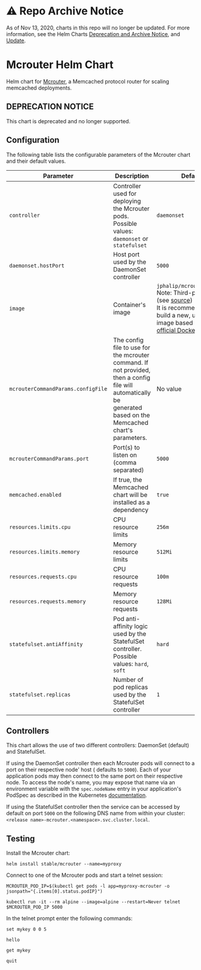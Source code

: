 # ⚠️ Repo Archive Notice

As of Nov 13, 2020, charts in this repo will no longer be updated.
For more information, see the Helm
Charts [Deprecation and Archive Notice](https://github.com/helm/charts#%EF%B8%8F-deprecation-and-archive-notice),
and [Update](https://helm.sh/blog/charts-repo-deprecation/).

# Mcrouter Helm Chart

Helm chart for [Mcrouter](https://github.com/facebook/mcrouter), a Memcached protocol router for scaling memcached
deployments.

## DEPRECATION NOTICE

This chart is deprecated and no longer supported.

## Configuration

The following table lists the configurable parameters of the Mcrouter chart and their default values.

| Parameter                          | Description                                                                                                                                                     | Default                                                                                                                                                                                                                                                                                       |
|------------------------------------|-----------------------------------------------------------------------------------------------------------------------------------------------------------------|-----------------------------------------------------------------------------------------------------------------------------------------------------------------------------------------------------------------------------------------------------------------------------------------------|
| `controller`                       | Controller used for deploying the Mcrouter pods. Possible values: `daemonset` or `statefulset`                                                                  | `daemonset`                                                                                                                                                                                                                                                                                   |
| `daemonset.hostPort`               | Host port used by the DaemonSet controller                                                                                                                      | `5000`                                                                                                                                                                                                                                                                                        |
| `image`                            | Container's image                                                                                                                                               | `jphalip/mcrouter:0.36.0`<br>Note: Third-party image (see [source](https://github.com/jphalip/mcrouter-docker))<br>It is recommended to build a new, up-to-date image based on the [official Dockerfile](https://github.com/facebook/mcrouter/blob/master/mcrouter/scripts/docker/Dockerfile) |
| `mcrouterCommandParams.configFile` | The config file to use for the mcrouter command. If not provided, then a config file will automatically be generated based on the Memcached chart's parameters. | No value                                                                                                                                                                                                                                                                                      |
| `mcrouterCommandParams.port`       | Port(s) to listen on (comma separated)                                                                                                                          | `5000`                                                                                                                                                                                                                                                                                        |
| `memcached.enabled`                | If true, the Memcached chart will be installed as a dependency                                                                                                  | `true`                                                                                                                                                                                                                                                                                        |
| `resources.limits.cpu`             | CPU resource limits                                                                                                                                             | `256m`                                                                                                                                                                                                                                                                                        |
| `resources.limits.memory`          | Memory resource limits                                                                                                                                          | `512Mi`                                                                                                                                                                                                                                                                                       |
| `resources.requests.cpu`           | CPU resource requests                                                                                                                                           | `100m`                                                                                                                                                                                                                                                                                        |
| `resources.requests.memory`        | Memory resource requests                                                                                                                                        | `128Mi`                                                                                                                                                                                                                                                                                       |
| `statefulset.antiAffinity`         | Pod anti-affinity logic used by the StatefulSet controller. Possible values: `hard`, `soft`                                                                     | `hard`                                                                                                                                                                                                                                                                                        |
| `statefulset.replicas`             | Number of pod replicas used by the StatefulSet controller                                                                                                       | `1`                                                                                                                                                                                                                                                                                           |

## Controllers

This chart allows the use of two different controllers: DaemonSet (default) and StatefulSet.

If using the DaemonSet controller then each Mcrouter pods will connect to a port on their respective node' host (
defaults to `5000`). Each of your application pods may then connect to the same port on their respective node. To access
the node's name, you may expose that name via an environment variable with the `spec.nodeName` entry in your
application's PodSpec as described in the
Kubernetes [documentation](https://kubernetes.io/docs/tasks/inject-data-application/environment-variable-expose-pod-information/).

If using the StatefulSet controller then the service can be accessed by default on port `5000` on the following DNS name
from within your cluster: `<release name>-mcrouter.<namespace>.svc.cluster.local`.

## Testing

Install the Mcrouter chart:

    helm install stable/mcrouter --name=myproxy

Connect to one of the Mcrouter pods and start a telnet session:

    MCROUTER_POD_IP=$(kubectl get pods -l app=myproxy-mcrouter -o jsonpath="{.items[0].status.podIP}")
    
    kubectl run -it --rm alpine --image=alpine --restart=Never telnet $MCROUTER_POD_IP 5000

In the telnet prompt enter the following commands:

    set mykey 0 0 5
    
    hello
    
    get mykey
    
    quit
